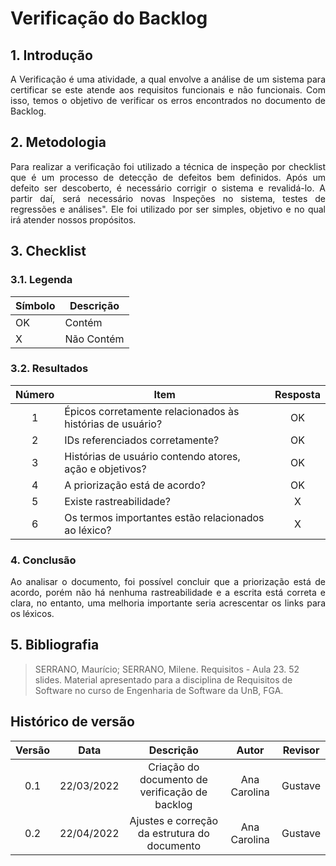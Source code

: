# Verificação do Backlog

## 1. Introdução
<p style="text-align: justify;"> A Verificação é uma atividade, a qual envolve a análise de um sistema para certificar se este atende aos requisitos funcionais e não funcionais. Com isso, temos o objetivo de verificar os erros encontrados no documento de Backlog.
</p>

## 2. Metodologia

<p style="text-align: justify;">Para realizar a verificação foi utilizado a técnica de inspeção por checklist que é um processo de detecção de defeitos bem definidos. Após um defeito ser descoberto, é necessário corrigir o sistema e revalidá-lo. A partir daí, será necessário novas Inspeções no sistema, testes de regressões e análises". Ele foi utilizado por ser simples, objetivo e no qual irá atender nossos propósitos.
</p>

## 3. Checklist

### 3.1. Legenda
|Símbolo|Descrição|
|--|--|
|OK|Contém|
|X|Não Contém|

### 3.2. Resultados

| Número | Item | Resposta |
| :--: | -- | :--: |
| 1 | Épicos corretamente relacionados às histórias de usuário? | OK |
| 2 | IDs referenciados corretamente? | OK |
| 3 | Histórias de usuário contendo atores, ação e objetivos? | OK |
| 4 | A priorização está de acordo? | OK |
| 5 | Existe rastreabilidade? | X |
| 6 | Os termos importantes estão relacionados ao léxico? | X |

### 4. Conclusão
<p style="text-align: justify;">Ao analisar o documento, foi possível concluir que a priorização está de acordo, porém não há nenhuma rastreabilidade e a escrita está correta e clara, no entanto, uma melhoria importante seria acrescentar os links para os léxicos.
</p>


## 5. Bibliografia

> SERRANO, Maurício; SERRANO, Milene. Requisitos - Aula 23. 52 slides. Material apresentado para a disciplina de Requisitos de Software no curso de Engenharia de Software da UnB, FGA.

## Histórico de versão

|Versão | Data | Descrição | Autor|  Revisor |
| :--: | :--: | :--: | :--: | :--:  |
| 0.1 | 22/03/2022  | Criação do documento de verificação de backlog | Ana Carolina |  Gustave |
| 0.2 | 22/04/2022  | Ajustes e correção da estrutura do documento | Ana Carolina |  Gustave |